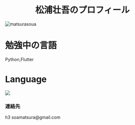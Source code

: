 <h1 align="center">松浦壮吾のプロフィール</h1>
<p align="left"> <img src="https://komarev.com/ghpvc/?username=matsurasoua&label=Profile%20views&color=0e75b6&style=flat" alt="matsurasoua" /> </p>

# 勉強中の言語 
Python,Flutter
# Language
<img src='https://github-readme-stats.vercel.app/api/top-langs/?username=matsurasoua&layout=compact&theme=dracula'></img>
<h3>連絡先</h3>h3
soamatsura@gmail.com
